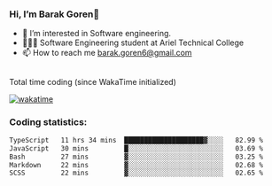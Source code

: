 ###  Hi, I’m Barak Goren👋
- 👀 I’m interested in Software engineering.
- 👨🏼‍🎓 Software Engineering student at Ariel Technical College
- 📫 How to reach me barak.goren6@gmail.com
##
Total time coding (since WakaTime initialized)

[![wakatime](https://wakatime.com/badge/user/5cc5ec80-a806-4ca2-a704-db29274e48cd.svg)](https://wakatime.com/@5cc5ec80-a806-4ca2-a704-db29274e48cd)

   
### Coding statistics:

<!--START_SECTION:waka-->

```txt
TypeScript   11 hrs 34 mins  ████████████████████▓░░░░   82.99 %
JavaScript   30 mins         █░░░░░░░░░░░░░░░░░░░░░░░░   03.69 %
Bash         27 mins         ▓░░░░░░░░░░░░░░░░░░░░░░░░   03.25 %
Markdown     22 mins         ▓░░░░░░░░░░░░░░░░░░░░░░░░   02.68 %
SCSS         22 mins         ▓░░░░░░░░░░░░░░░░░░░░░░░░   02.65 %
```

<!--END_SECTION:waka-->

<!---
barakgoren/barakgoren is a ✨ special ✨ repository because its `README.md` (this file) appears on your GitHub profile.
You can click the Preview link to take a look at your changes.
--->

